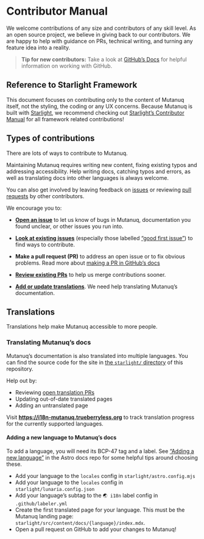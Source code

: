 # Contributor Manual

We welcome contributions of any size and contributors of any skill level.
As an open source project, we believe in giving back to our contributors.
We are happy to help with guidance on PRs, technical writing, and turning any feature idea into a reality.

> **Tip for new contributors:**
> Take a look at [GitHub’s Docs](https://docs.github.com/en/get-started/quickstart/hello-world) for helpful information on working with GitHub.

## Reference to Starlight Framework

This document focuses on contributing only to the content of Mutanuq itself, not the styling, the coding or any UX concerns. Because Mutanuq is built with [Starlight](https://starlight.astro.build/), we recommend checking out [Starlight’s Contributor Manual](https://github.com/withastro/starlight/blob/main/CONTRIBUTING.md) for all framework related contributions!

## Types of contributions

There are lots of ways to contribute to Mutanuq.

Maintaining Mutanuq requires writing new content, fixing existing typos and addressing accessibility.
Help writing docs, catching typos and errors, as well as translating docs into other languages is always welcome.

You can also get involved by leaving feedback on [issues][issues] or reviewing [pull requests][pulls] by other contributors.

We encourage you to:

-   [**Open an issue**][new-issue] to let us know of bugs in Mutanuq, documentation you found unclear, or other issues you run into.

-   [**Look at existing issues**][issues] (especially those labelled [“good first issue”][gfi]) to find ways to contribute.

-   **Make a pull request (PR)** to address an open issue or to fix obvious problems.
    Read more about [making a PR in GitHub’s docs][pr-docs]

-   [**Review existing PRs**][pulls] to help us merge contributions sooner.

-   [**Add or update translations**](#translations). We need help translating Mutanuq’s documentation.

## Translations

Translations help make Mutanuq accessible to more people.

### Translating Mutanuq’s docs

Mutanuq’s documentation is also translated into multiple languages. You can find the source code for the site in [the `starlight/` directory](./starlight/) of this repository.

Help out by:

-   Reviewing [open translation PRs][pulls]
-   Updating out-of-date translated pages
-   Adding an untranslated page

Visit **<https://i18n-mutanuq.trueberryless.org>** to track translation progress for the currently supported languages.

#### Adding a new language to Mutanuq’s docs

To add a language, you will need its BCP-47 tag and a label. See [“Adding a new language”](https://contribute.docs.astro.build/guides/i18n/#adding-a-new-language) in the Astro docs repo for some helpful tips around choosing these.

-   Add your language to the `locales` config in `starlight/astro.config.mjs`
-   Add your language to the `locales` config in `starlight/lunaria.config.json`
-   Add your language’s subtag to the `🌏 i18n` label config in `.github/labeler.yml`
-   Create the first translated page for your language.
    This must be the Mutanuq landing page: `starlight/src/content/docs/{language}/index.mdx`.
-   Open a pull request on GitHub to add your changes to Mutanuq!

[issues]: https://github.com/trueberryless-org/mutanuq/issues
[pulls]: https://github.com/trueberryless-org/mutanuq/pulls
[new-issue]: https://github.com/trueberryless-org/mutanuq/issues/new/choose
[pr-docs]: https://docs.github.com/en/get-started/quickstart/contributing-to-projects#making-a-pull-request
[gfi]: https://github.com/trueberryless-org/mutanuq/issues?q=is%3Aissue+is%3Aopen+label%3A%22good+first+issue%22+
[vitest]: https://vitest.dev/
[playwright]: https://playwright.dev/
